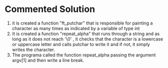 # Commented Solution

1. it is created a function "ft_putchar" that is responsible for painting a character as many times as indicated by a variable of type int 
2. It is created a function "repeat_alpha" that runs through a string and as long as it does not reach '\0' , it checks that the character 
   is a lowercase or uppercase letter and calls putchar to write it and if not, it simply writes the character. 
3. The programa called the function repeat_alpha passing the argument argv[1] and then write a line break.
